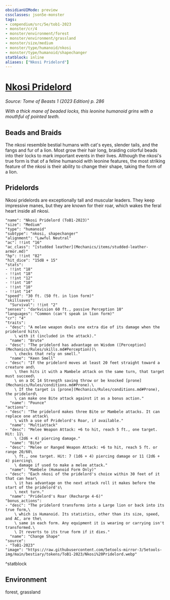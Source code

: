 ```yaml
---
obsidianUIMode: preview
cssclasses: json5e-monster
tags:
- compendium/src/5e/tob1-2023
- monster/cr/4
- monster/environment/forest
- monster/environment/grassland
- monster/size/medium
- monster/type/humanoid/nkosi
- monster/type/humanoid/shapechanger
statblock: inline
aliases: ["Nkosi Pridelord"]
---
```

# [Nkosi Pridelord](Mechanics\bestiary\humanoid/nkosi-pridelord-tob1-2023.md)
*Source: Tome of Beasts 1 (2023 Edition) p. 286*  

*With a thick mane of beaded locks, this leonine humanoid grins with a mouthful of pointed teeth.*

## Beads and Braids

The nkosi resemble bestial humans with cat's eyes, slender tails, and the fangs and fur of a lion. Most grow their hair long, braiding colorful beads into their locks to mark important events in their lives. Although the nkosi's true form is that of a feline humanoid with leonine features, the most striking feature of the nkosi is their ability to change their shape, taking the form of a lion.

## Pridelords

Nkosi pridelords are exceptionally tall and muscular leaders. They keep impressive manes, but they are known for their roar, which wakes the feral heart inside all nkosi.

```statblock
"name": "Nkosi Pridelord (ToB1-2023)"
"size": "Medium"
"type": "humanoid"
"subtype": "nkosi, shapechanger"
"alignment": "Lawful Neutral"
"ac": !!int "16"
"ac_class": "[studded leather](Mechanics/items/studded-leather-armor.md)"
"hp": !!int "82"
"hit_dice": "15d8 + 15"
"stats":
- !!int "18"
- !!int "18"
- !!int "12"
- !!int "10"
- !!int "10"
- !!int "14"
"speed": "30 ft. (50 ft. in lion form)"
"skillsaves":
  "Survival": !!int "2"
"senses": "darkvision 60 ft., passive Perception 10"
"languages": "Common (can't speak in lion form)"
"cr": "4"
"traits":
- "desc": "A melee weapon deals one extra die of its damage when the pridelord hits\
    \ with it (included in the attack)."
  "name": "Brute"
- "desc": "The pridelord has advantage on Wisdom ([Perception](Mechanics/Rules/skills.md#Perception))\
    \ checks that rely on smell."
  "name": "Keen Smell"
- "desc": "If the pridelord moves at least 20 feet straight toward a creature and\
    \ then hits it with a Mambele attack on the same turn, that target must succeed\
    \ on a DC 14 Strength saving throw or be knocked [prone](Mechanics/Rules/conditions.md#Prone).\
    \ If the target is [prone](Mechanics/Rules/conditions.md#Prone), the pridelord\
    \ can make one Bite attack against it as a bonus action."
  "name": "Pounce"
"actions":
- "desc": "The pridelord makes three Bite or Mambele attacks. It can replace one attack\
    \ with a use of Pridelord's Roar, if available."
  "name": "Multiattack"
- "desc": "Melee Weapon Attack: +6 to hit, reach 5 ft., one target. Hit: 11\
    \ (2d6 + 4) piercing damage."
  "name": "Bite"
- "desc": "Melee or Ranged Weapon Attack: +6 to hit, reach 5 ft. or range 20/60\
    \ ft., one target. Hit: 7 (1d6 + 4) piercing damage or 11 (2d6 + 4) piercing\
    \ damage if used to make a melee attack."
  "name": "Mambele (Humanoid Form Only)"
- "desc": "Each nkosi of the pridelord's choice within 30 feet of it that can hear\
    \ it has advantage on the next attack roll it makes before the start of the pridelord's\
    \ next turn."
  "name": "Pridelord's Roar (Recharge 4-6)"
"bonus_actions":
- "desc": "The pridelord transforms into a Large lion or back into its true form,\
    \ which is Humanoid. Its statistics, other than its size, speed, and AC, are the\
    \ same in each form. Any equipment it is wearing or carrying isn't transformed.\
    \ It reverts to its true form if it dies."
  "name": "Change Shape"
"source":
- "ToB1-2023"
"image": "https://raw.githubusercontent.com/5etools-mirror-3/5etools-img/main/bestiary/tokens/ToB1-2023/Nkosi%20Pridelord.webp"
```
^statblock

## Environment

forest, grassland